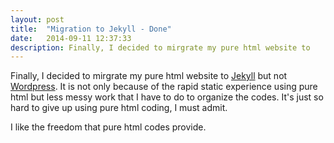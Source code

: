 ```yaml
---
layout: post
title:  "Migration to Jekyll - Done"
date:   2014-09-11 12:37:33
description: Finally, I decided to mirgrate my pure html website to
---
```


Finally, I decided to mirgrate my pure html website to [Jekyll][jekyll] but not [Wordpress][wordpress]. It is not only because of the rapid static experience using pure html but less messy work that I have to do to organize the codes. It's just so hard to give up using pure html coding, I must admit. 

I like the freedom that pure html codes provide.



[jekyll]:    http://jekyllrb.com
[wordpress]:	http://wordpress.org

